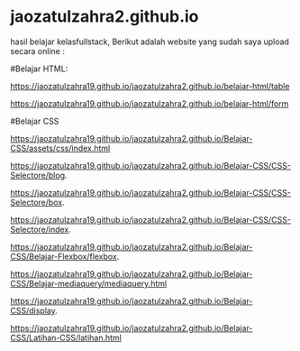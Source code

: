 # jaozatulzahra2.github.io
hasil belajar kelasfullstack, Berikut adalah website yang sudah saya upload secara online :

#Belajar HTML:

https://jaozatulzahra19.github.io/jaozatulzahra2.github.io/belajar-html/table

https://jaozatulzahra19.github.io/jaozatulzahra2.github.io/belajar-html/form


#Belajar CSS

https://jaozatulzahra19.github.io/jaozatulzahra2.github.io/Belajar-CSS/assets/css/index.html

https://jaozatulzahra19.github.io/jaozatulzahra2.github.io/Belajar-CSS/CSS-Selectore/blog.

https://jaozatulzahra19.github.io/jaozatulzahra2.github.io/Belajar-CSS/CSS-Selectore/box.

https://jaozatulzahra19.github.io/jaozatulzahra2.github.io/Belajar-CSS/CSS-Selectore/index.

https://jaozatulzahra19.github.io/jaozatulzahra2.github.io/Belajar-CSS/Belajar-Flexbox/flexbox.

https://jaozatulzahra19.github.io/jaozatulzahra2.github.io/Belajar-CSS/Belajar-mediaquery/mediaquery.html 

https://jaozatulzahra19.github.io/jaozatulzahra2.github.io/Belajar-CSS/display.

https://jaozatulzahra19.github.io/jaozatulzahra2.github.io/Belajar-CSS/Latihan-CSS/latihan.html
